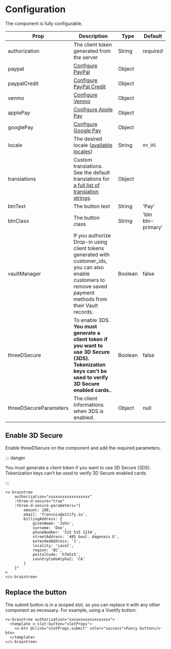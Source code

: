# Configuration

The component is fully configurable. 

Prop | Description | Type | Default 
--- | --- | --- | --- 
authorization | The client token generated from the server | String | *required* |
paypal | [Configure PayPal](https://developers.braintreepayments.com/guides/drop-in/setup-and-integration/javascript/v3#paypal) | Object | |
paypalCredit | [Configure PayPal Credit](https://developers.braintreepayments.com/guides/drop-in/setup-and-integration/javascript/v3#paypal-credit) | Object | |
venmo | [Configure Venmo](https://developers.braintreepayments.com/guides/drop-in/setup-and-integration/javascript/v3#venmo) | Object | |
applePay | [Configure Apple Pay](https://developers.braintreepayments.com/guides/drop-in/setup-and-integration/javascript/v3#apple-pay) | Object | |
googlePay | [Configure Google Pay](https://developers.braintreepayments.com/guides/drop-in/setup-and-integration/javascript/v3#google-pay) | Object | |
locale | The desired locale (<a href="https://github.com/braintree/braintree-web-drop-in/tree/master/src/translations">available locales</a>) | String | `en_US` |
translations | Custom translations. See the default translations for [a full list of translation strings](https://github.com/braintree/braintree-web-drop-in/blob/master/src/translations/en_US.js). | Object | |
btnText | The button text | String | 'Pay' |
btnClass | The button class | String | 'btn btn-primary' |
vaultManager | If you authorize Drop-in using client tokens generated with customer_ids, you can also enable customers to remove saved payment methods from their Vault records. | Boolean | false
threeDSecure | To enable 3DS. **You must generate a client token if you want to use 3D Secure (3DS). Tokenization keys can't be used to verify 3D Secure enabled cards.**. | Boolean | false
threeDSecureParameters | The client informations when 3DS is enabled. | Object | null

## Enable 3D Secure

Enable threeDSecure on the component and add the required parameters. 

::: danger

You must generate a client token if you want to use 3D Secure (3DS). Tokenization keys can't be used to verify 3D Secure enabled cards.

:::

```
<v-braintree
    authorization="xxxxxxxxxxxxxxxxxx"
    :three-d-secure="true"
    :three-d-secure-parameters="{
        amount: 100, 
        email: 'francois@witify.io', 
        billingAddress: {
            givenName: 'John',
            surname: 'Doe',
            phoneNumber: '515 515 1234',
            streetAddress: '485 boul. dagenais E',
            extendedAddress: '1',
            locality: 'Laval',
            region: 'QC',
            postalCode: 'h7m5z5',
            countryCodeAlpha2: 'CA'
        }
    }"
>
</v-braintree>
```

## Replace the button

The submit button is in a scoped slot, so you can replace it with any other component as necessary. For example, using a Vuetify button:

```Vue
<v-braintree authorization="xxxxxxxxxxxxxxxxxx">
  <template v-slot:button="slotProps">
    <v-btn @click="slotProps.submit" color="success">Fancy button</v-btn>
  </template>
</v-braintree>
```

